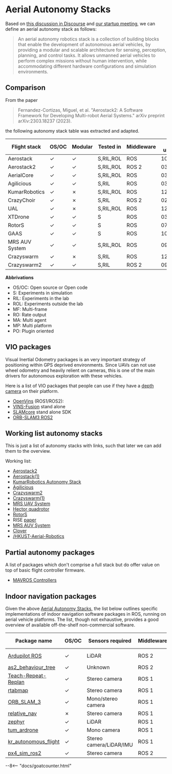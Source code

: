 # Aerial Autonomy Stacks

Based on [this discussion in Discourse]( https://discourse.ros.org/t/more-aerial-autonomy-stacks/30992/) and [our startup meeting](https://discourse.ros.org/t/start-up-meeting-aerial-robotics-wg/30869), we can define an aerial autonomy stack as follows:

> An aerial autonomy robotics stack is a collection of building blocks that enable the development of autonomous aerial vehicles, by providing a modular and scalable architecture for sensing, perception, planning, and control tasks. It allows unmanned aerial vehicles to perform complex missions without human intervention, while accommodating different hardware configurations and simulation environments.

## Comparison

From the paper

> Fernandez-Cortizas, Miguel, et al. "Aerostack2: A Software Framework for Developing Multi-robot Aerial Systems." arXiv preprint arXiv:2303.18237 (2023).

the following autonomy stack table was extracted and adapted.

| Flight stack   | OS/OC | Modular | Tested in | Middleware | last  update | MF  | RO  | MA  | MP  | PO  |
| -------------- | ----- | ------- | --------- | ---------- | ------------ | --- | --- | --- | --- | --- |
| Aerostack      | ✓    | ✓      | S,RIL,ROL   | ROS        | 10/2021      | ✗  | ✓  | ✓  | ✓  | ✗  |
| Aerostack2     | ✓    | ✓      | S,RIL,ROL   | ROS 2      | 03/2023      | ✓  | ✓  | ✓  | ✓  | ✓  |
| AerialCore     | ✓    | ✓      | S,RIL,ROL   | ROS        | 03/2023      | ✓  | ✓  | ✓  | ✗  | ✓  |
| Agilicious     | ✓    | ✓      | S,RIL      | ROS        | 03/2023      | ✗  | ✓  | ✗  | ✗  | ✗  |
| KumarRobotics  | ✓    | ✗      | S,RIL,ROL   | ROS        | 12/2022      | ✗  | ✓  | ✗  | ✓  | ✗  |
| CrazyChoir     | ✓    | ✗      | S,RIL      | ROS 2      | 02/2023      | ✗  | ✓  | ✓  | ✗  | ✗  |
| UAL            | ✓    | ✗      | S,RIL,ROL   | ROS        | 12/2022      | ✓  | ✗  | ✗  | ✓  | ✗  |
| XTDrone        | ✓    | ✓      | S         | ROS        | 03/2023      | ✗  | ✓  | ✗  | ✗  | ✗  |
| RotorS         | ✓    | ✓      | S         | ROS        | 07/2021      | ✗  | ✓  | ✗  | ✗  | ✗  |
| GAAS           | ✓    | ✓      | S         | ROS        | 10/2021      | ✗  | ✗  | ✗  | ✗  | ✗  |
| MRS AUV System | ✓    | ✓      | S,RIL,ROL   | ROS        | 09/2023      | ✓  | ✓  | ✓  | ✓  | ✗  |
| Crazyswarm     | ✓    | ✗      | S,RIL      | ROS        | 12/2022      | ✗  | ✓  | ✓  | ✗  | ✗  |
| Crazyswarm2     | ✓    | ✓      | S,RIL      | ROS 2       | 09/2023      | ✗  | ✓  | ✓  | ✗  | ✓  |


**Abbrivations**
* OS/OC: Open source or Open code
* S: Experiments in simulation
* RIL: Experiments in the lab
* ROL: Experiments outside the lab
* MF: Multi-frame
* RO: Rate output
* MA: Multi agent
* MP: Multi platform
* PO: Plugin oriented

## VIO packages

Visual Inertial Odometry packages is an very important strategy of positioning within GPS deprived environments. Since UAVs can not use wheel odometry and heavily relient on cameras, this is one of the main drivers for autonomous exploration with these vehicles.

Here is a list of VIO packages that people can use if they have a [depth camera](hardware.md) on their platform.

- [OpenVins](https://github.com/rpng/open_vins?tab=readme-ov-file) (ROS1/ROS2):
- [VINS-Fusion](https://github.com/HKUST-Aerial-Robotics/VINS-Fusion) stand alone
- [SLAMcore](https://www.slamcore.com/product/) stand alone SDK
- [ORB-SLAM3 ROS2](https://github.com/suchetanrs/ORB-SLAM3-ROS2-Docker)

## Working list autonomy stacks

This is just a list of autonomy stacks with links, such that later we can add them to the overview.

Working list:

* [Aerostack2](https://aerostack2.github.io/)
* [Aerostack(1)](https://github.com/cvar-upm/aerostack/wiki)
* [KumarRobotics Autonomy Stack](https://github.com/KumarRobotics/kr_autonomous_flight)
* [Agilicious](https://agilicious.readthedocs.io/en/latest/index.html)
* [Crazyswarm2](https://imrclab.github.io/crazyswarm2/)
* [Crazyswarm(1)](https://crazyswarm.readthedocs.io/en/latest/)
* [MRS UAV System](https://github.com/ctu-mrs/mrs_uav_system)
* [Hector quadrotor](http://wiki.ros.org/hector_quadrotor)
* [RotorS](https://github.com/ethz-asl/rotors_simulator)
* RISE [paper](https://doi.org/10.55417/fr.2023015)
* [MRS AUV System](https://github.com/ctu-mrs/mrs_uav_system)
* [Clover](https://github.com/CopterExpress/clover)
* [/HKUST-Aerial-Robotics](https://github.com/HKUST-Aerial-Robotics)

## Partial autonomy packages

A list of packages which don't comprise a full stack but do offer value on top of basic flight controller firmware.

* [MAVROS Controllers](https://github.com/Jaeyoung-Lim/mavros_controllers)

## Indoor navigation packages
Given the above [Aerial Autonomy Stacks](https://github.com/ROS-Aerial/aerial_robotic_landscape/blob/main/aerial_autonomy_stacks.md#aerial-autonomy-stacks), the list below outlines specific implementations of indoor navigation software packages in ROS, running on aerial vehicle platforms. The list, though not exhaustive, provides a good overview of available off-the-shelf non-commercial software.

| Package name        | OS/OC | Sensors required         | Middleware | Simulator | Platform/controller | Last updated  |
| ------------------- | ----- | ------------------------ | ----------- | ----------| ------------------- | ------------- |
| [Ardupilot ROS](https://github.com/ArduPilot/ardupilot_ros/tree/humble)   | ✓     | LiDAR        | ROS 2 | Gazebo | Iris coptor,Ardupilot | 02/2024 |
| [as2_behaviour_tree](https://github.com/aerostack2/aerostack2/tree/main/as2_behavior_tree)   | ✓     | Unknown | ROS 2 | Gazebo | Crazyflie,DJI,Tello | 02/2024 |
| [Teach-Repeat-Replan](https://github.com/HKUST-Aerial-Robotics/Teach-Repeat-Replan) | ✓     | Stereo camera  | ROS 1 | MockaFly | DJI N3 | 11/2020 |
| [rtabmap](https://github.com/matlabbe/rtabmap_drone_example)    | ✓     | Stereo camera  | ROS 1 | Gazebo | PX4 | 05/2023 |
| [ORB_SLAM_3](https://github.com/arthurfenderbucker/indoor_drone)   | ✓     | Mono/stereo camera | ROS 1 | N/A | Bebop 2 | 06/2023 |
| [relative_nav](https://github.com/rleish/relative_nav) | ✗     | Stereo camera  | ROS 1 | N/A | Rotorcraft | 04/2017 |
| [zephyr](https://github.com/vatanaksoytezer/zephyr)    | ✓     | LiDAR        | ROS 1 | RotorS/Gazebo | AscTec Firefly | 11/2018 |
| [tum_ardrone](https://github.com/tum-vision/tum_ardrone)  | ✓     | Mono camera     | ROS 1 | N/A | AR.Drone | 05/2014 |
| [kr_autonomous_flight](https://github.com/KumarRobotics/kr_autonomous_flight)   | ✓    | Stereo camera/LiDAR/IMU | ROS 1 | Gazebo | Pixhawk | 08/2023 |
| [px4_sim_ros2](https://github.com/ParsaKhaledi/px4_sim_ros2)   | ✓    | Stereo camera | ROS 2 | Gazebo | PX4 | 04/2024 |

--8<-- "docs/goatcounter.html"
